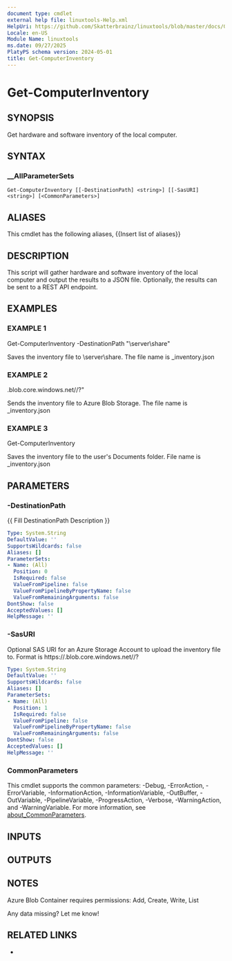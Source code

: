 ```yaml
---
document type: cmdlet
external help file: linuxtools-Help.xml
HelpUri: https://github.com/Skatterbrainz/linuxtools/blob/master/docs/Get-ComputerInventory.md
Locale: en-US
Module Name: linuxtools
ms.date: 09/27/2025
PlatyPS schema version: 2024-05-01
title: Get-ComputerInventory
---
```


# Get-ComputerInventory

## SYNOPSIS

Get hardware and software inventory of the local computer.

## SYNTAX

### __AllParameterSets

```
Get-ComputerInventory [[-DestinationPath] <string>] [[-SasURI] <string>] [<CommonParameters>]
```

## ALIASES

This cmdlet has the following aliases,
  {{Insert list of aliases}}

## DESCRIPTION

This script will gather hardware and software inventory of the local computer and output the results to a JSON file.
Optionally, the results can be sent to a REST API endpoint.

## EXAMPLES

### EXAMPLE 1

Get-ComputerInventory -DestinationPath "\\server\share"

Saves the inventory file to \\server\share.
The file name is <hostname>_inventory.json

### EXAMPLE 2

.blob.core.windows.net/<container>/<blob>?<sas-token>"

Sends the inventory file to Azure Blob Storage.
The file name is <hostname>_inventory.json

### EXAMPLE 3

Get-ComputerInventory

Saves the inventory file to the user's Documents folder.
File name is <hostname>_inventory.json

## PARAMETERS

### -DestinationPath

{{ Fill DestinationPath Description }}

```yaml
Type: System.String
DefaultValue: ''
SupportsWildcards: false
Aliases: []
ParameterSets:
- Name: (All)
  Position: 0
  IsRequired: false
  ValueFromPipeline: false
  ValueFromPipelineByPropertyName: false
  ValueFromRemainingArguments: false
DontShow: false
AcceptedValues: []
HelpMessage: ''
```

### -SasURI

Optional SAS URI for an Azure Storage Account to upload the inventory file to.
Format is https://<storageaccount>.blob.core.windows.net/<container>/<blob>?<sas-token>

```yaml
Type: System.String
DefaultValue: ''
SupportsWildcards: false
Aliases: []
ParameterSets:
- Name: (All)
  Position: 1
  IsRequired: false
  ValueFromPipeline: false
  ValueFromPipelineByPropertyName: false
  ValueFromRemainingArguments: false
DontShow: false
AcceptedValues: []
HelpMessage: ''
```

### CommonParameters

This cmdlet supports the common parameters: -Debug, -ErrorAction, -ErrorVariable,
-InformationAction, -InformationVariable, -OutBuffer, -OutVariable, -PipelineVariable,
-ProgressAction, -Verbose, -WarningAction, and -WarningVariable. For more information, see
[about_CommonParameters](https://go.microsoft.com/fwlink/?LinkID=113216).

## INPUTS

## OUTPUTS

## NOTES

Azure Blob Container requires permissions: Add, Create, Write, List

Any data missing? Let me know!


## RELATED LINKS

- [](https://github.com/Skatterbrainz/linuxtools/blob/master/docs/Get-ComputerInventory.md)
